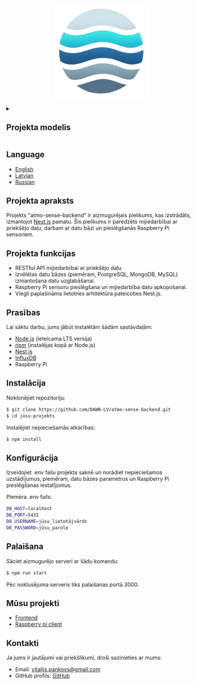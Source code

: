 <p align="center">
  <a href="https://github.com/DAWN-LV/aqm-backend" target="blank">
    <img src="https://github.com/DAWN-LV/aqm-backend/raw/master/src/common/images/Logo.png?raw=true" width="250" alt="AtmoSense Logo" />
  </a>
</p>

<details>
  <summary>
    <h2>Projekta modelis</h2>
  </summary>

  <p align="center">
    <a href="https://lucid.app/lucidchart/f50687e3-ca8d-4006-92a6-79743d0dfecf/edit?view_items=Xv1Sjn5sZt9H&invitationId=inv_160e4e53-1fce-4aa5-a0ea-1828c28fd23f" target="blank">
      <img src="https://github.com/DAWN-LV/aqm-backend/raw/master/src/common/images/Model.png?raw=true" max-width="800" alt="Modelis"/>
      <img src="https://github.com/DAWN-LV/aqm-backend/raw/master/src/common/images/Stack.png?raw=true" max-width="800" alt="Stack"/>
    </a>
  </p>
</details>

## Language
- [English](README.md)
- [Latvian](README.lv.md)
- [Russian](README.ru.md)

## Projekta apraksts
Projekts "atmo-sense-backend" ir aizmugurējais pielikums, kas izstrādāts, izmantojot [Nest.js](https://github.com/nestjs/nest) pamatu. Šis pielikums ir paredzēts mijiedarbībai ar priekšējo daļu, darbam ar datu bāzi un pieslēgšanās Raspberry Pi sensoriem.

## Projekta funkcijas
- RESTful API mijiedarbībai ar priekšējo daļu.
- Izvēlētas datu bāzes (piemēram, PostgreSQL, MongoDB, MySQL) izmantošana datu uzglabāšanai.
- Raspberry Pi sensoru pieslēgšana un mijiedarbība datu apkopošanai.
- Viegli paplašināma lietotnes arhitektūra pateicoties Nest.js.

## Prasības
Lai sāktu darbu, jums jābūt instalētām šādām sastāvdaļām:

- [Node.js](https://nodejs.org/en) (ieteicama LTS versija)
- [npm](https://www.npmjs.com/) (instalējas kopā ar Node.js)
- [Nest.js](https://nestjs.com/)
- [InfluxDB](https://www.influxdata.com/)
- Raspberry Pi

## Instalācija
Noklonējiet repozitoriju:

```bash
$ git clone https://github.com/DAWN-LV/atmo-sense-backend.git
$ cd jūsu-projekts
```

Instalējiet nepieciešamās atkarības:

```bash
$ npm install
```

## Konfigurācija
Izveidojiet .env failu projekta saknē un norādiet nepieciešamos uzstādījumus, piemēram, datu bāzes parametrus un Raspberry Pi pieslēgšanas iestatījumus.

Piemēra .env fails:

```bash
DB_HOST=localhost
DB_PORT=5432
DB_USERNAME=jūsu_lietotājvārds
DB_PASSWORD=jūsu_parole
```

## Palaišana
Sāciet aizmugurējo serveri ar šādu komandu:

```bash
$ npm run start
```

Pēc noklusējuma serveris tiks palaišanas portā 3000.

## Mūsu projekti

- [Frontend](https://github.com/DAWN-LV/aqm-frontend)
- [Raspberry pi client](https://github.com/PepeWarrior69/aqm-sensor-client)

## Kontakti
Ja jums ir jautājumi vai priekšlikumi, droši sazinieties ar mums:

- Email: vitalijs.pankovs@gmail.com
- GitHub profils: [GitHub](https://github.com/DAWN-LV)

